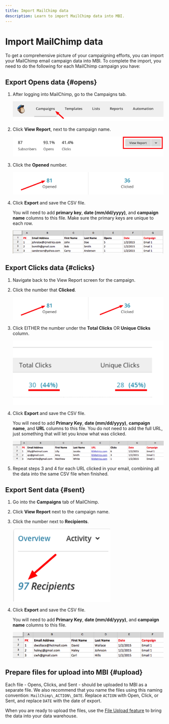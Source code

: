 ```yaml
---
title: Import MailChimp data
description: Learn to import MailChimp data into MBI.
---
```

# Import MailChimp data

To get a comprehensive picture of your campaigning efforts, you can import your MailChimp email campaign data into MBI. To complete the import, you need to do the following for each MailChimp campaign you have:

## Export Opens data {#opens}

1. After logging into MailChimp, go to the Campaigns tab.

    ![import mailchimp 1](../../../assets/import-mailchimp-1.png)<!--{: width="500px"}-->

1. Click **View Report**, next to the campaign name.

    ![import mailchimp 2](../../../assets/import-mailchimp-2.png)<!--{: width="500px"}-->

1. Click the **Opened** number.

    ![import mailchimp 3](../../../assets/import-mailchimp-3.png)<!--{: width="500px"}-->

1. Click **Export** and save the CSV file.

   You will need to add **primary key**, **date (mm/dd/yyyy)**, and **campaign name** columns to this file. Make sure the primary keys are unique to each row.

    ![import mailchimp 4](../../../assets/import-mailchimp-4.png)<!--{: width="500px"}-->

## Export Clicks data {#clicks}

1. Navigate back to the View Report screen for the campaign.

1. Click the number that **Clicked**.

    ![import mailchimp 5](../../../assets/import-mailchimp-5.png)<!--{: width="500px"}-->

1. Click EITHER the number under the **Total Clicks** OR **Unique Clicks** column.

    ![import mailchimp 6](../../../assets/import-mailchimp-6.png)<!--{: width="500px"}-->

1. Click **Export** and save the CSV file.

   You will need to add **Primary Key**, **date (mm/dd/yyyy)**, **campaign name**, and **URL** columns to this file. You do not need to add the full URL, just something that will let you know what was clicked.

    ![import mailchimp 7](../../../assets/import-mailchimp-7.png)<!--{: width="500px"}-->

1. Repeat steps 3 and 4 for each URL clicked in your email, combining all the data into the same CSV file when finished.

## Export Sent data {#sent}

1. Go into the **Campaigns** tab of MailChimp.

1. Click **View Report** next to the campaign name.

1. Click the number next to **Recipients**.

    ![import mailchimp 8](../../../assets/import-mailchimp-8.png)<!--{: width="300px"}-->

1. Click **Export** and save the CSV file.

   You will need to add **Primary Key**, **date (mm/dd/yyyy)**, and **campaign name** columns to this file.

    ![import mailchimp 9](../../../assets/import-mailchimp-9.png)<!--{: width="500px"}-->

## Prepare files for upload into MBI {#upload}

Each file - Opens, Clicks, and Sent - should be uploaded to MBI as a separate file. We also recommend that you name the files using this naming convention: `MailChimp\_ACTION\_DATE`. Replace `ACTION` with Open, Click, or Sent, and replace `DATE` with the date of export.

When you are ready to upload the files, use the [File Upload feature](../connecting-data/using-file-uploader.md) to bring the data into your data warehouse.
